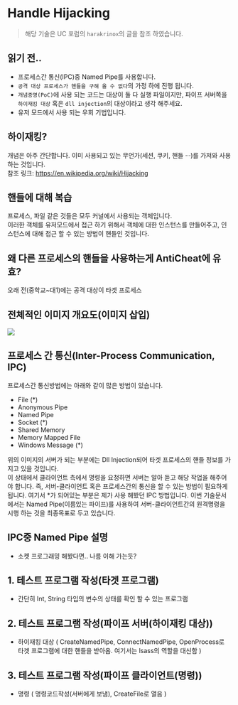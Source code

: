 # Handle Hijacking

> 해당 기술은 UC 포럼의 `harakrinox`의 글을 참조 하였습니다.

## 읽기 전..
  
  - 프로세스간 통신(IPC)중 Named Pipe를 사용합니다.
  - `공격 대상 프로세스가 핸들을 구해 올 수 없다`의 가정 하에 진행 됩니다.
  - `개념증명(PoC)`에 사용 되는 코드는 대상이 둘 다 실행 파일이지만, 파이프 서버쪽을 `하이재킹 대상` 혹은 `dll injection`의 대상이라고 생각 해주세요.
  - 유저 모드에서 사용 되는 우회 기법입니다.

## 하이재킹?

개념은 아주 간단합니다. 이미 사용되고 있는 무언가(세션, 쿠키, 핸들 ···)를 가져와 사용 하는 것입니다.
<br>참조 링크: https://en.wikipedia.org/wiki/Hijacking

## 핸들에 대해 복습

프로세스, 파일 같은 것들은 모두 커널에서 사용되는 객체입니다.<br>이러한 객체를 유저모드에서 접근 하기 위해서 객체에 대한 인스턴스를 만들어주고,
인스턴스에 대해 접근 할 수 있는 방법이 핸들인 것입니다.

## 왜 다른 프로세스의 핸들을 사용하는게 AntiCheat에 유효?
오래 전(중학교~대1)에는 공격 대상이 타겟 프로세스

## 전체적인 이미지 개요도(이미지 삽입)
<img src="https://user-images.githubusercontent.com/40850499/42858623-6f81303a-8a8a-11e8-88f3-90f182cab2bd.png"/>

## 프로세스 간 통신(Inter-Process Communication, IPC)

프로세스간 통신방법에는 아래와 같이 많은 방법이 있습니다.
  - File (*)
  - Anonymous Pipe
  - Named Pipe
  - Socket (*)
  - Shared Memory
  - Memory Mapped File
  - Windows Message (*)
  
위의 이미지의 서버가 되는 부분에는 Dll Injection되어 타겟 프로세스의 핸들 정보를 가지고 있을 것입니다.<br>
이 상태에서 클라이언트 측에서 명령을 요청하면 서버는 알아 듣고 해당 작업을 해주어야 합니다.
즉, 서버-클라이언트 혹은 프로세스간의 통신을 할 수 있는 방법이 필요하게됩니다.
여기서 *가 되어있는 부분은 제가 사용 해봤던 IPC 방법입니다.
이번 기술문서에서는 Named Pipe(이름있는 파이프)를 사용하여 서버-클라이언트간의 원격명령을 시행 하는 것을 최종목표로 두고 있습니다.

## IPC중 Named Pipe 설명

- 소켓 프로그래밍 해봤다면.. 나름 이해 가는듯?

## 1. 테스트 프로그램 작성(타겟 프로그램)
  - 간단히 Int, String 타입의 변수의 상태를 확인 할 수 있는 프로그램
## 2. 테스트 프로그램 작성(파이프 서버(하이재킹 대상))
  - 하이재킹 대상 ( CreateNamedPipe, ConnectNamedPipe, OpenProcess로 타겟 프로그램에 대한 핸들을 받아옴. 여기서는 lsass의 역할을 대신함 )
## 3. 테스트 프로그램 작성(파이프 클라이언트(명령))
  - 명령 ( 명령코드작성(서버에게 보냄), CreateFile로 열음 )
